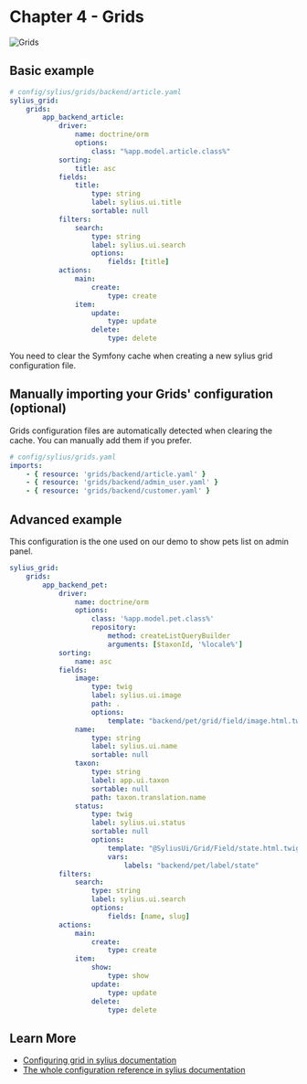 # Chapter 4 - Grids

![Grids](/build/images/grids.png)

## Basic example
```yaml
# config/sylius/grids/backend/article.yaml
sylius_grid:
    grids:
        app_backend_article:
            driver:
                name: doctrine/orm
                options:
                    class: "%app.model.article.class%"
            sorting:
                title: asc
            fields:
                title:
                    type: string
                    label: sylius.ui.title
                    sortable: null
            filters:
                search:
                    type: string
                    label: sylius.ui.search
                    options:
                        fields: [title]
            actions:
                main:
                    create:
                        type: create
                item:
                    update:
                        type: update
                    delete:
                        type: delete
```

<div markdown="1" class="block-warning">
You need to clear the Symfony cache when creating a new sylius grid configuration file.
</div>


## Manually importing your Grids' configuration (optional)

Grids configuration files are automatically detected when clearing the cache. You can manually add them if you prefer.

```yaml
# config/sylius/grids.yaml
imports:
    - { resource: 'grids/backend/article.yaml' }
    - { resource: 'grids/backend/admin_user.yaml' }
    - { resource: 'grids/backend/customer.yaml' }
```

## Advanced example

This configuration is the one used on our demo to show pets list on admin panel.

```yaml
sylius_grid:
    grids:
        app_backend_pet:
            driver:
                name: doctrine/orm
                options:
                    class: '%app.model.pet.class%'
                    repository:
                        method: createListQueryBuilder
                        arguments: [$taxonId, '%locale%']
            sorting:
                name: asc
            fields:
                image:
                    type: twig
                    label: sylius.ui.image
                    path: .
                    options:
                        template: "backend/pet/grid/field/image.html.twig"
                name:
                    type: string
                    label: sylius.ui.name
                    sortable: null
                taxon:
                    type: string
                    label: app.ui.taxon
                    sortable: null
                    path: taxon.translation.name
                status:
                    type: twig
                    label: sylius.ui.status
                    sortable: null
                    options:
                        template: "@SyliusUi/Grid/Field/state.html.twig"
                        vars:
                            labels: "backend/pet/label/state"
            filters:
                search:
                    type: string
                    label: sylius.ui.search
                    options:
                        fields: [name, slug]
            actions:
                main:
                    create:
                        type: create
                item:
                    show:
                        type: show
                    update:
                        type: update
                    delete:
                        type: delete

```

## Learn More
* [Configuring grid in sylius documentation](https://github.com/Sylius/SyliusGridBundle/blob/master/docs/index.md)
* [The whole configuration reference in sylius documentation](https://github.com/Sylius/SyliusGridBundle/blob/master/docs/configuration.md)
